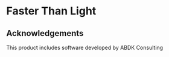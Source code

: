 # Faster Than Light

## Acknowledgements
This product includes software developed by ABDK Consulting